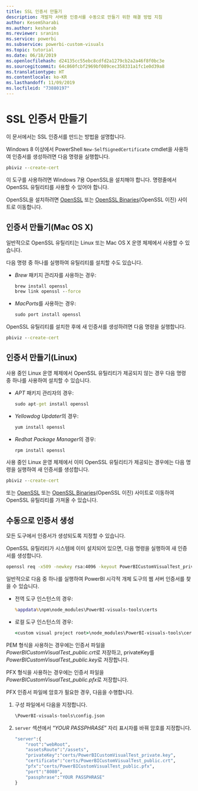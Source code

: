 ```yaml
---
title: SSL 인증서 만들기
description: 개발자 서버용 인증서를 수동으로 만들기 위한 해결 방법 지침
author: KesemSharabi
ms.author: kesharab
ms.reviewer: sranins
ms.service: powerbi
ms.subservice: powerbi-custom-visuals
ms.topic: tutorial
ms.date: 06/18/2019
ms.openlocfilehash: d24135cc55ebc8cdfd2a1279cb2a2a46f8f0bc3e
ms.sourcegitcommit: 64c860fcbf2969bf089cec358331a1fc1e0d39a8
ms.translationtype: HT
ms.contentlocale: ko-KR
ms.lasthandoff: 11/09/2019
ms.locfileid: "73880197"
---
```

# <a name="create-an-ssl-certificate"></a>SSL 인증서 만들기

이 문서에서는 SSL 인증서를 만드는 방법을 설명합니다.

Windows 8 이상에서 PowerShell `New-SelfSignedCertificate` cmdlet을 사용하여 인증서를 생성하려면 다음 명령을 실행합니다.

```cmd
pbiviz --create-cert
```

이 도구를 사용하려면 Windows 7용 OpenSSL을 설치해야 합니다. 명령줄에서 OpenSSL 유틸리티를 사용할 수 있어야 합니다.

OpenSSL을 설치하려면 [OpenSSL](https://www.openssl.org) 또는 [OpenSSL Binaries](https://wiki.openssl.org/index.php/Binaries)(OpenSSL 이진) 사이트로 이동합니다.



## <a name="create-a-certificate-mac-os-x"></a>인증서 만들기(Mac OS X)

일반적으로 OpenSSL 유틸리티는 Linux 또는 Mac OS X 운영 체제에서 사용할 수 있습니다.

다음 명령 중 하나를 실행하여 유틸리티를 설치할 수도 있습니다.
* *Brew* 패키지 관리자를 사용하는 경우:

    ```cmd
    brew install openssl
    brew link openssl --force
    ```

* *MacPorts*를 사용하는 경우:

    ```cmd
    sudo port install openssl
    ```

OpenSSL 유틸리티를 설치한 후에 새 인증서를 생성하려면 다음 명령을 실행합니다.

```cmd
pbiviz --create-cert
```

## <a name="create-a-certificate-linux"></a>인증서 만들기(Linux)

사용 중인 Linux 운영 체제에서 OpenSSL 유틸리티가 제공되지 않는 경우 다음 명령 중 하나를 사용하여 설치할 수 있습니다.

* *APT* 패키지 관리자의 경우:

    ```cmd
    sudo apt-get install openssl
    ```

* *Yellowdog Updater*의 경우:

    ```cmd
    yum install openssl
    ```

* *Redhat Package Manager*의 경우:

    ```cmd
    rpm install openssl
    ```

사용 중인 Linux 운영 체제에서 이미 OpenSSL 유틸리티가 제공되는 경우에는 다음 명령을 실행하여 새 인증서를 생성합니다.

```cmd
pbiviz --create-cert
```

또는 [OpenSSL](https://www.openssl.org) 또는 [OpenSSL Binaries](https://wiki.openssl.org/index.php/Binaries)(OpenSSL 이진) 사이트로 이동하여 OpenSSL 유틸리티를 가져올 수 있습니다.

## <a name="generate-the-certificate-manually"></a>수동으로 인증서 생성

모든 도구에서 인증서가 생성되도록 지정할 수 있습니다.

OpenSSL 유틸리티가 시스템에 이미 설치되어 있으면, 다음 명령을 실행하여 새 인증서를 생성합니다.

```cmd
openssl req -x509 -newkey rsa:4096 -keyout PowerBICustomVisualTest_private.key -out PowerBICustomVisualTest_public.crt -days 365
```

일반적으로 다음 중 하나를 실행하여 PowerBI 시각적 개체 도구의 웹 서버 인증서를 찾을 수 있습니다.

* 전역 도구 인스턴스의 경우:

    ```cmd
    %appdata%\npm\node_modules\PowerBI-visuals-tools\certs
    ```

* 로컬 도구 인스턴스의 경우:

    ```cmd
    <custom visual project root>\node_modules\PowerBI-visuals-tools\certs
    ```

PEM 형식을 사용하는 경우에는 인증서 파일을 *PowerBICustomVisualTest_public.crt*로 저장하고, privateKey를 *PowerBICustomVisualTest_public.key*로 저장합니다.

PFX 형식을 사용하는 경우에는 인증서 파일을 *PowerBICustomVisualTest_public.pfx*로 저장합니다.

PFX 인증서 파일에 암호가 필요한 경우, 다음을 수행합니다.
1. 구성 파일에서 다음을 지정합니다.

    ```cmd
    \PowerBI-visuals-tools\config.json
    ```

1. `server` 섹션에서 “*YOUR PASSPHRASE*” 자리 표시자를 바꿔 암호를 지정합니다.

    ```cmd
    "server":{
        "root":"webRoot",
        "assetsRoute":"/assets",
        "privateKey":"certs/PowerBICustomVisualTest_private.key",
        "certificate":"certs/PowerBICustomVisualTest_public.crt",
        "pfx":"certs/PowerBICustomVisualTest_public.pfx",
        "port":"8080",
        "passphrase":"YOUR PASSPHRASE"
    }
    ```
